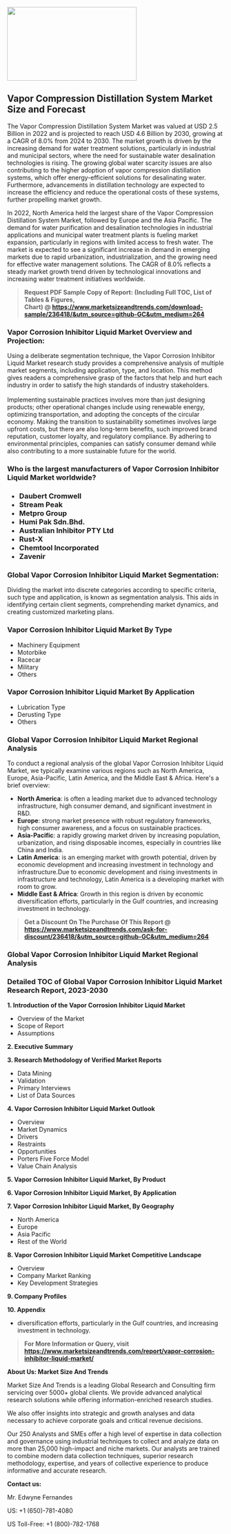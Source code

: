 <p><img class="alignnone size-medium wp-image-20088" src="https://ffe5etoiles.com/wp-content/uploads/2024/12/MST1-300x171.png" alt="" width="300" height="171" /></p><h2>Vapor Compression Distillation System Market Size and Forecast</h2><p>The Vapor Compression Distillation System Market was valued at USD 2.5 Billion in 2022 and is projected to reach USD 4.6 Billion by 2030, growing at a CAGR of 8.0% from 2024 to 2030. The market growth is driven by the increasing demand for water treatment solutions, particularly in industrial and municipal sectors, where the need for sustainable water desalination technologies is rising. The growing global water scarcity issues are also contributing to the higher adoption of vapor compression distillation systems, which offer energy-efficient solutions for desalinating water. Furthermore, advancements in distillation technology are expected to increase the efficiency and reduce the operational costs of these systems, further propelling market growth.</p><p>In 2022, North America held the largest share of the Vapor Compression Distillation System Market, followed by Europe and the Asia Pacific. The demand for water purification and desalination technologies in industrial applications and municipal water treatment plants is fueling market expansion, particularly in regions with limited access to fresh water. The market is expected to see a significant increase in demand in emerging markets due to rapid urbanization, industrialization, and the growing need for effective water management solutions. The CAGR of 8.0% reflects a steady market growth trend driven by technological innovations and increasing water treatment initiatives worldwide.</p></p><blockquote id="" class=""><strong>Request PDF Sample Copy of Report: (Including Full TOC, List of Tables &amp; Figures, Chart)&nbsp;@&nbsp;<strong><a href="https://www.marketsizeandtrends.com/download-sample/236418/&utm_source=github-GC&utm_medium=264" target="_blank">https://www.marketsizeandtrends.com/download-sample/236418/&utm_source=github-GC&utm_medium=264</a></strong></strong></blockquote><h3 id="" class="">Vapor Corrosion Inhibitor Liquid Market&nbsp;Overview and Projection:</h3><p id="" class="">Using a deliberate segmentation technique, the Vapor Corrosion Inhibitor Liquid Market research study provides a comprehensive analysis of multiple market segments, including application, type, and location. This method gives readers a comprehensive grasp of the factors that help and hurt each industry in order to satisfy the high standards of industry stakeholders. <br /> <br />Implementing sustainable practices involves more than just designing products; other operational changes include using renewable energy, optimizing transportation, and adopting the concepts of the circular economy. Making the transition to sustainability sometimes involves large upfront costs, but there are also long-term benefits, such improved brand reputation, customer loyalty, and regulatory compliance. By adhering to environmental principles, companies can satisfy consumer demand while also contributing to a more sustainable future for the world.</p><h3 id="" class="">Who is the largest manufacturers of&nbsp;Vapor Corrosion Inhibitor Liquid Market worldwide?</h3><h3 class=""><p><ul><li>Daubert Cromwell </li><li> Stream Peak </li><li> Metpro Group </li><li> Humi Pak Sdn.Bhd. </li><li> Australian Inhibitor PTY Ltd </li><li> Rust-X </li><li> Chemtool Incorporated </li><li> Zavenir</li></ul></p></h3><h3 id="" class="">Global&nbsp;Vapor Corrosion Inhibitor Liquid Market Segmentation:</h3><p id="" class="">Dividing the market into discrete categories according to specific criteria, such type and application, is known as segmentation analysis. This aids in identifying certain client segments, comprehending market dynamics, and creating customized marketing plans.</p><h3 id="" class="">Vapor Corrosion Inhibitor Liquid Market&nbsp;By Type</h3><p><p><ul><li>Machinery Equipment</li><li> Motorbike</li><li> Racecar</li><li> Military</li><li> Others</p></li></ul></p></p><h3 id="" class="">Vapor Corrosion Inhibitor Liquid Market&nbsp;By Application</h3><p class=""><p><ul><li>Lubrication Type</li><li> Derusting Type</li><li> Others</li></ul></p></p><h3 id="" class="">Global Vapor Corrosion Inhibitor Liquid Market Regional Analysis</h3><p id="" class="">To conduct a regional analysis of the global Vapor Corrosion Inhibitor Liquid Market, we typically examine various regions such as North America, Europe, Asia-Pacific, Latin America, and the Middle East &amp; Africa. Here's a brief overview:</p><ul><li><strong>North America</strong>: is often a leading market due to advanced technology infrastructure, high consumer demand, and significant investment in R&amp;D.</li><li><strong>Europe</strong>: strong market presence with robust regulatory frameworks, high consumer awareness, and a focus on sustainable practices.</li><li><strong>Asia-Pacific</strong>: a rapidly growing market driven by increasing population, urbanization, and rising disposable incomes, especially in countries like China and India.</li><li><strong>Latin America</strong>: is an emerging market with growth potential, driven by economic development and increasing investment in technology and infrastructure.Due to economic development and rising investments in infrastructure and technology, Latin America is a developing market with room to grow.</li><li><strong>Middle East &amp; Africa</strong>: Growth in this region is driven by economic diversification efforts, particularly in the Gulf countries, and increasing investment in technology.</li></ul><blockquote id="" class=""><strong>Get a Discount On The Purchase Of This Report @ <strong><a href="https://www.marketsizeandtrends.com/ask-for-discount/236418/&utm_source=github-GC&utm_medium=264" target="_blank">https://www.marketsizeandtrends.com/ask-for-discount/236418/&utm_source=github-GC&utm_medium=264</a></strong></strong></blockquote><h3 id="" class="">Global Vapor Corrosion Inhibitor Liquid Market Regional Analysis</h3><h3 id="" class="">Detailed TOC of Global Vapor Corrosion Inhibitor Liquid Market Research Report, 2023-2030</h3><p id="" class=""><strong>1. Introduction of the Vapor Corrosion Inhibitor Liquid Market</strong></p><ul><li>Overview of the Market</li><li>Scope of Report</li><li>Assumptions</li></ul><p id="" class=""><strong>2. Executive Summary</strong></p><p id="" class=""><strong>3. Research Methodology of Verified Market Reports</strong></p><ul><li>Data Mining</li><li>Validation</li><li>Primary Interviews</li><li>List of Data Sources</li></ul><p id="" class=""><strong>4. Vapor Corrosion Inhibitor Liquid Market Outlook</strong></p><ul><li>Overview</li><li>Market Dynamics</li><li>Drivers</li><li>Restraints</li><li>Opportunities</li><li>Porters Five Force Model</li><li>Value Chain Analysis</li></ul><p id="" class=""><strong>5. Vapor Corrosion Inhibitor Liquid Market, By Product</strong></p><p id="" class=""><strong>6. Vapor Corrosion Inhibitor Liquid Market, By Application</strong></p><p id="" class=""><strong>7. Vapor Corrosion Inhibitor Liquid Market, By Geography</strong></p><ul><li>North America</li><li>Europe</li><li>Asia Pacific</li><li>Rest of the World</li></ul><p id="" class=""><strong>8. Vapor Corrosion Inhibitor Liquid Market Competitive Landscape</strong></p><ul><li>Overview</li><li>Company Market Ranking</li><li>Key Development Strategies</li></ul><p id="" class=""><strong>9. Company Profiles</strong></p><p id="" class=""><strong>10. Appendix</strong></p><ul><li>diversification efforts, particularly in the Gulf countries, and increasing investment in technology.</li></ul><blockquote id="" class=""><strong>For More Information or Query, visit <strong><strong><a href="https://www.marketsizeandtrends.com/report/vapor-corrosion-inhibitor-liquid-market/" target="_blank">https://www.marketsizeandtrends.com/report/vapor-corrosion-inhibitor-liquid-market/</a></strong></strong></strong></blockquote><p id="" class=""><strong>About Us: Market Size And Trends</strong></p><p id="" class="">Market Size And Trends is a leading Global Research and Consulting firm servicing over 5000+ global clients. We provide advanced analytical research solutions while offering information-enriched research studies.</p><p id="" class="">We also offer insights into strategic and growth analyses and data necessary to achieve corporate goals and critical revenue decisions.</p><p id="" class="">Our 250 Analysts and SMEs offer a high level of expertise in data collection and governance using industrial techniques to collect and analyze data on more than 25,000 high-impact and niche markets. Our analysts are trained to combine modern data collection techniques, superior research methodology, expertise, and years of collective experience to produce informative and accurate research.</p><p id="" class=""><strong>Contact us:</strong></p><p id="" class="">Mr. Edwyne Fernandes</p><p id="" class="">US: +1 (650)-781-4080</p><p id="" class="">US Toll-Free: +1 (800)-782-1768</p>
